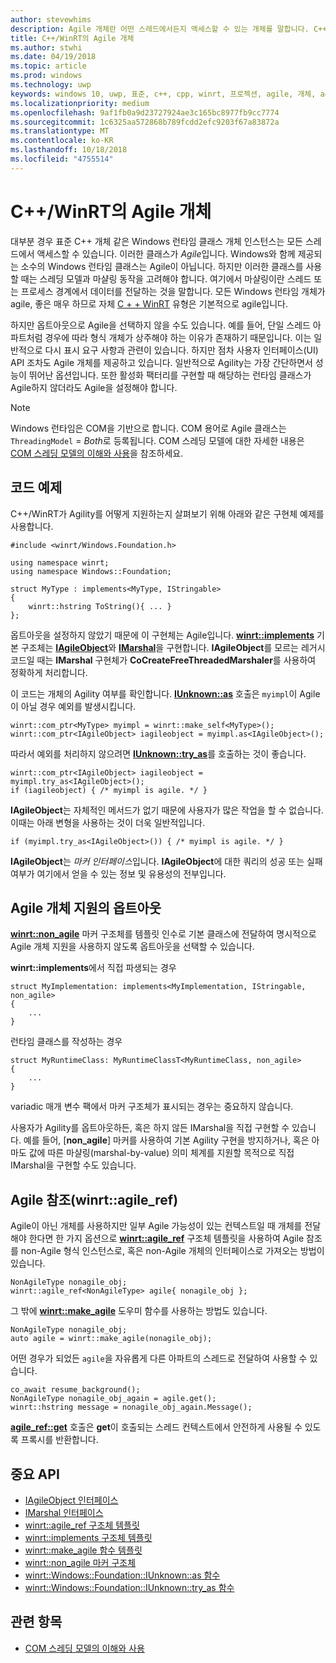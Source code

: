 ```yaml
---
author: stevewhims
description: Agile 개체란 어떤 스레드에서든지 액세스할 수 있는 개체를 말합니다. C++/WinRT 형식은 기본적으로 Agile이지만 옵트아웃으로 선택하지 않을 수도 있습니다.
title: C++/WinRT의 Agile 개체
ms.author: stwhi
ms.date: 04/19/2018
ms.topic: article
ms.prod: windows
ms.technology: uwp
keywords: windows 10, uwp, 표준, c++, cpp, winrt, 프로젝션, agile, 개체, agility, IAgileObject
ms.localizationpriority: medium
ms.openlocfilehash: 9af1fb0a9d23727924ae3c165bc8977fb9cc7774
ms.sourcegitcommit: 1c6325aa572868b789fcdd2efc9203f67a83872a
ms.translationtype: MT
ms.contentlocale: ko-KR
ms.lasthandoff: 10/18/2018
ms.locfileid: "4755514"
---
```

# <a name="agile-objects-in-cwinrt"></a>C++/WinRT의 Agile 개체
대부분 경우 표준 C++ 개체 같은 Windows 런타임 클래스 개체 인스턴스는 모든 스레드에서 액세스할 수 있습니다. 이러한 클래스가 *Agile*입니다. Windows와 함께 제공되는 소수의 Windows 런타임 클래스는 Agile이 아닙니다. 하지만 이러한 클래스를 사용할 때는 스레딩 모델과 마샬링 동작을 고려해야 합니다. 여기에서 마샬링이란 스레드 또는 프로세스 경계에서 데이터를 전달하는 것을 말합니다. 모든 Windows 런타임 개체가 agile, 좋은 매우 하므로 자체 [C + + WinRT](/windows/uwp/cpp-and-winrt-apis/intro-to-using-cpp-with-winrt) 유형은 기본적으로 agile입니다.

하지만 옵트아웃으로 Agile을 선택하지 않을 수도 있습니다. 예를 들어, 단일 스레드 아파트처럼 경우에 따라 형식 개체가 상주해야 하는 이유가 존재하기 때문입니다. 이는 일반적으로 다시 표시 요구 사항과 관련이 있습니다. 하지만 점차 사용자 인터페이스(UI) API 조차도 Agile 개체를 제공하고 있습니다. 일반적으로 Agility는 가장 간단하면서 성능이 뛰어난 옵션입니다. 또한 활성화 팩터리를 구현할 때 해당하는 런타임 클래스가 Agile하지 않더라도 Agile을 설정해야 합니다.

> [!NOTE]
> Windows 런타임은 COM을 기반으로 합니다. COM 용어로 Agile 클래스는 `ThreadingModel` = *Both*로 등록됩니다. COM 스레딩 모델에 대한 자세한 내용은 [COM 스레딩 모델의 이해와 사용](https://msdn.microsoft.com/library/ms809971)을 참조하세요.

## <a name="code-examples"></a>코드 예제
C++/WinRT가 Agility를 어떻게 지원하는지 살펴보기 위해 아래와 같은 구현체 예제를 사용합니다.

```cppwinrt
#include <winrt/Windows.Foundation.h>

using namespace winrt;
using namespace Windows::Foundation;

struct MyType : implements<MyType, IStringable>
{
    winrt::hstring ToString(){ ... }
};
```

옵트아웃을 설정하지 않았기 때문에 이 구현체는 Agile입니다. [**winrt::implements**](/uwp/cpp-ref-for-winrt/implements) 기본 구조체는 [**IAgileObject**](https://msdn.microsoft.com/library/windows/desktop/hh802476)와 [**IMarshal**](https://docs.microsoft.com/previous-versions/windows/embedded/ms887993)을 구현합니다. **IAgileObject**를 모르는 레거시 코드일 때는 **IMarshal** 구현체가 **CoCreateFreeThreadedMarshaler**를 사용하여 정확하게 처리합니다.

이 코드는 개체의 Agility 여부를 확인합니다. [**IUnknown::as**](/uwp/cpp-ref-for-winrt/windows-foundation-iunknown#iunknownas-function) 호출은 `myimpl`이 Agile이 아닐 경우 예외를 발생시킵니다.

```cppwinrt
winrt::com_ptr<MyType> myimpl = winrt::make_self<MyType>();
winrt::com_ptr<IAgileObject> iagileobject = myimpl.as<IAgileObject>();
```

따라서 예외를 처리하지 않으려면 [**IUnknown::try_as**](/uwp/cpp-ref-for-winrt/windows-foundation-iunknown#iunknowntryas-function)를 호출하는 것이 좋습니다.

```cppwinrt
winrt::com_ptr<IAgileObject> iagileobject = myimpl.try_as<IAgileObject>();
if (iagileobject) { /* myimpl is agile. */ }
```

**IAgileObject**는 자체적인 메서드가 없기 때문에 사용자가 많은 작업을 할 수 없습니다. 이때는 아래 변형을 사용하는 것이 더욱 일반적입니다.

```cppwinrt
if (myimpl.try_as<IAgileObject>()) { /* myimpl is agile. */ }
```

**IAgileObject**는 *마커 인터페이스*입니다. **IAgileObject**에 대한 쿼리의 성공 또는 실패 여부가 여기에서 얻을 수 있는 정보 및 유용성의 전부입니다.

## <a name="opting-out-of-agile-object-support"></a>Agile 개체 지원의 옵트아웃
[**winrt::non_agile**](/uwp/cpp-ref-for-winrt/non_agile) 마커 구조체를 템플릿 인수로 기본 클래스에 전달하여 명시적으로 Agile 개체 지원을 사용하지 않도록 옵트아웃을 선택할 수 있습니다.

**winrt::implements**에서 직접 파생되는 경우

```cppwinrt
struct MyImplementation: implements<MyImplementation, IStringable, non_agile>
{
    ...
}
```

런타임 클래스를 작성하는 경우

```cppwinrt
struct MyRuntimeClass: MyRuntimeClassT<MyRuntimeClass, non_agile>
{
    ...
}
```

variadic 매개 변수 팩에서 마커 구조체가 표시되는 경우는 중요하지 않습니다.

사용자가 Agility를 옵트아웃하든, 혹은 하지 않든 IMarshal을 직접 구현할 수 있습니다. 예를 들어, [**non_agile**] 마커를 사용하여 기본 Agility 구현을 방지하거나, 혹은 아마도 값에 따른 마샬링(marshal-by-value) 의미 체계를 지원할 목적으로 직접 IMarshal을 구현할 수도 있습니다.

## <a name="agile-references-winrtagileref"></a>Agile 참조(winrt::agile_ref)
Agile이 아닌 개체를 사용하지만 일부 Agile 가능성이 있는 컨텍스트일 때 개체를 전달해야 한다면 한 가지 옵션으로 [**winrt::agile_ref**](/uwp/cpp-ref-for-winrt/agile-ref) 구조체 템플릿을 사용하여 Agile 참조를 non-Agile 형식 인스턴스로, 혹은 non-Agile 개체의 인터페이스로 가져오는 방법이 있습니다.

```cppwinrt
NonAgileType nonagile_obj;
winrt::agile_ref<NonAgileType> agile{ nonagile_obj };
```
그 밖에 [**winrt::make_agile**](/uwp/cpp-ref-for-winrt/make-agile) 도우미 함수를 사용하는 방법도 있습니다.

```cppwinrt
NonAgileType nonagile_obj;
auto agile = winrt::make_agile(nonagile_obj);
```

어떤 경우가 되었든 `agile`을 자유롭게 다른 아파트의 스레드로 전달하여 사용할 수 있습니다.

```cppwinrt
co_await resume_background();
NonAgileType nonagile_obj_again = agile.get();
winrt::hstring message = nonagile_obj_again.Message();
```

[**agile_ref::get**](/uwp/cpp-ref-for-winrt/agile-ref#agilerefget-function) 호출은 **get**이 호출되는 스레드 컨텍스트에서 안전하게 사용될 수 있도록 프록시를 반환합니다.

## <a name="important-apis"></a>중요 API
* [IAgileObject 인터페이스](https://msdn.microsoft.com/library/windows/desktop/hh802476)
* [IMarshal 인터페이스](https://docs.microsoft.com/previous-versions/windows/embedded/ms887993)
* [winrt::agile_ref 구조체 템플릿](/uwp/cpp-ref-for-winrt/agile-ref)
* [winrt::implements 구조체 템플릿](/uwp/cpp-ref-for-winrt/implements)
* [winrt::make_agile 함수 템플릿](/uwp/cpp-ref-for-winrt/make-agile)
* [winrt::non_agile 마커 구조체](/uwp/cpp-ref-for-winrt/non_agile)
* [winrt::Windows::Foundation::IUnknown::as 함수](/uwp/cpp-ref-for-winrt/windows-foundation-iunknown#iunknownas-function)
* [winrt::Windows::Foundation::IUnknown::try_as 함수](/uwp/cpp-ref-for-winrt/windows-foundation-iunknown#iunknowntryas-function)

## <a name="related-topics"></a>관련 항목
* [COM 스레딩 모델의 이해와 사용](https://msdn.microsoft.com/library/ms809971)
